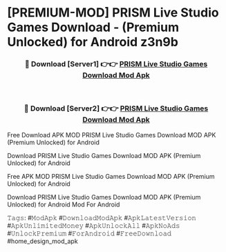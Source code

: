 # [PREMIUM-MOD] PRISM Live Studio Games Download - (Premium Unlocked) for Android z3n9b



<div align="center">
<h3>🔴 Download [Server1] 👉👉 <a href="https://momento.my/?title=PRISM_Live_Studio_Games_Download">PRISM Live Studio Games Download Mod Apk</a></h3><br>

<h3>🔴 Download [Server2] 👉👉 <a href="https://momento.my/?title=PRISM_Live_Studio_Games_Download">PRISM Live Studio Games Download Mod Apk</a></h3>
</div>



Free Download APK MOD PRISM Live Studio Games Download MOD APK (Premium Unlocked) for Android

Download PRISM Live Studio Games Download MOD APK (Premium Unlocked) for Android

Free APK MOD PRISM Live Studio Games Download MOD APK (Premium Unlocked) for Android

Download PRISM Live Studio Games Download MOD APK (Premium Unlocked) for Android Mod For Android

𝚃𝚊𝚐𝚜: #𝙼𝚘𝚍𝙰𝚙𝚔 #𝙳𝚘𝚠𝚗𝚕𝚘𝚊𝚍𝙼𝚘𝚍𝙰𝚙𝚔 #𝙰𝚙𝚔𝙻𝚊𝚝𝚎𝚜𝚝𝚅𝚎𝚛𝚜𝚒𝚘𝚗 #𝙰𝚙𝚔𝚄𝚗𝚕𝚒𝚖𝚒𝚝𝚎𝚍𝙼𝚘𝚗𝚎𝚢 #𝙰𝚙𝚔𝚄𝚗𝚕𝚘𝚌𝚔𝙰𝚕𝚕 #𝙰𝚙𝚔𝙽𝚘𝙰𝚍𝚜 #𝚄𝚗𝚕𝚘𝚌𝚔𝙿𝚛𝚎𝚖𝚒𝚞𝚖 #𝙵𝚘𝚛𝙰𝚗𝚍𝚛𝚘𝚒𝚍 #𝙵𝚛𝚎𝚎𝙳𝚘𝚠𝚗𝚕𝚘𝚊𝚍 #home_design_mod_apk
